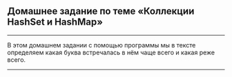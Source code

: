## Домашнее задание по теме «Коллекции HashSet и HashMap»

___

В этом домашнем задании с помощью программы мы в тексте определяем какая буква встречалась в нём чаще всего и какая реже всего.
***